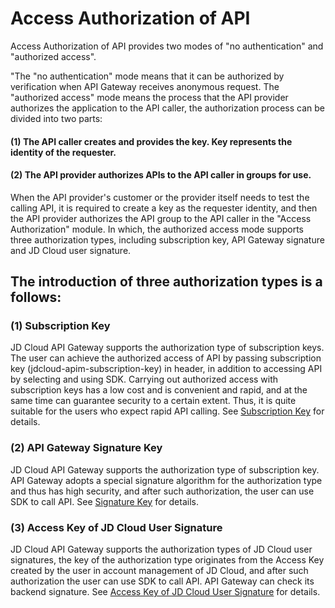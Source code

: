 # Access Authorization of API

Access Authorization of API provides two modes of "no authentication" and "authorized access".

"The "no authentication" mode means that it can be authorized by verification when API Gateway receives anonymous request. The "authorized access" mode means the process that the API provider authorizes the application to the API caller, the authorization process can be divided into two parts:
#### (1) The API caller creates and provides the key. Key represents the identity of the requester.
#### (2) The API provider authorizes APIs to the API caller in groups for use.
When the API provider's customer or the provider itself needs to test the calling API, it is required to create a key as the requester identity, and then the API provider authorizes the API group to the API caller in the "Access Authorization" module.
In which, the authorized access mode supports three authorization types, including subscription key, API Gateway signature and JD Cloud user signature.

## The introduction of three authorization types is a follows:

### (1) Subscription Key

JD Cloud API Gateway supports the authorization type of subscription keys. The user can achieve the authorized access of API by passing subscription key (jdcloud-apim-subscription-key) in header, in addition to accessing API by selecting and using SDK. Carrying out authorized access with subscription keys has a low cost and is convenient and rapid, and at the same time can guarantee security to a certain extent. Thus, it is quite suitable for the users who expect rapid API calling.
See [Subscription Key](https://docs.jdcloud.com/en/api-gateway/subscription-key?SOP=JDCloud) for details.

### (2) API Gateway Signature Key

JD Cloud API Gateway supports the authorization type of subscription key. API Gateway adopts a special signature algorithm for the authorization type and thus has high security, and after such authorization, the user can use SDK to call API.
See [Signature Key](https://docs.jdcloud.com/en/api-gateway/signature-key?SOP=JDCloud) for details.

### (3) Access Key of JD Cloud User Signature

JD Cloud API Gateway supports the authorization types of JD Cloud user signatures, the key of the authorization type originates from the Access Key created by the user in account management of JD Cloud, and after such authorization the user can use SDK to call API. API Gateway can check its backend signature.
See [Access Key of JD Cloud User Signature](https://docs.jdcloud.com/en/api-gateway/jd-cloud-user-signature?SOP=JDCloud) for details.
 

 








  
